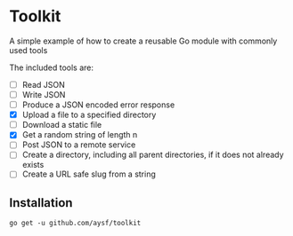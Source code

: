 # Toolkit

A simple example of how to create a reusable Go module with commonly used tools

The included tools are:

- [ ] Read JSON
- [ ] Write JSON
- [ ] Produce a JSON encoded error response
- [x] Upload a file to a specified directory
- [ ] Download a static file
- [x] Get a random string of length n
- [ ] Post JSON to a remote service
- [ ] Create a directory, including all parent directories, if it does not already exists
- [ ] Create a URL safe slug from a string

## Installation

`go get -u github.com/aysf/toolkit`